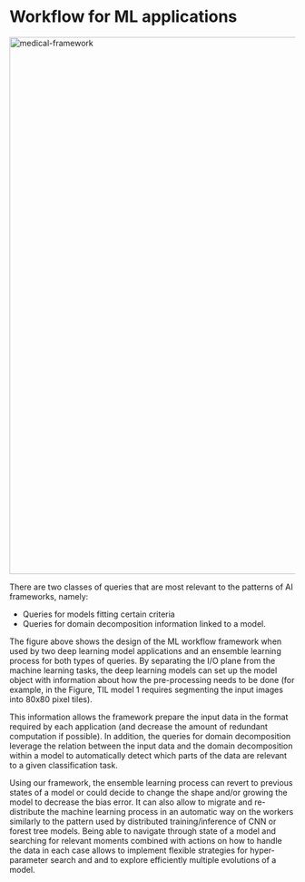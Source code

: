 # Workflow for ML applications

<img width="946" alt="medical-framework" src="https://user-images.githubusercontent.com/16229479/135008557-643efb65-febb-454f-83af-ab973740266c.png">

 There are two classes of queries that are most relevant to the patterns of AI frameworks, namely: 
 - Queries for models fitting certain criteria
 -  Queries for domain decomposition information linked to a model.

The figure above shows the design of the ML workflow framework when used by two deep learning model applications and an ensemble learning process for both types of queries. By separating the I/O plane from the machine learning tasks, the deep learning models can set up the model object with information about how the pre-processing needs to be done (for example, in the Figure, TIL model 1 requires segmenting the input images into 80x80 pixel tiles). 

This information allows the framework prepare the input data in the format required by each application (and decrease the amount of redundant computation if possible). In addition, the queries for domain decomposition leverage the relation between the input data and the domain decomposition within a model to automatically detect which parts of the data are relevant to a given classification task. 

Using our framework, the ensemble learning process can revert to previous states of a model or could decide to change the shape and/or growing the model to decrease the bias error. It can also allow to migrate and re-distribute the machine learning process in an automatic way on the workers similarly to the pattern used by distributed training/inference of CNN or forest tree models. Being able to navigate through state of a model and searching for relevant moments combined with actions on how to handle the data in each case allows to implement flexible strategies for hyper-parameter search and and to explore efficiently multiple evolutions of a model.
